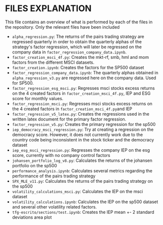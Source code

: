 # FILES EXPLANATION
This file contains an overview of what is performed by each of the files in the repository. Only the relevant files have been included

- `alpha_regression.py`: The returns of the pairs trading strategy are regressed quarterly in order to obtain the quarterly alphas of the strategy's factor regression, which will later be regressed on the company data in `factor_regression_company_data.ipynb`.
- `factor_creation_msci_4f.py`: Creates the mkt-rf, smb, hml and mom factors from the different MSCI datasets.
- `factor_creation.ipynb`: Creates the factors for the SP500 dataset
- `factor_regression_company_data.ipynb`: The quarterly alphas obtained in `alpha_regression_v3.py` are regressed here on the company data. Used for SP500.
- `factor_regression_esg_msci.py`: Regresses msci stocks excess returns on the 4 created factors in `factor_creation_msci_4f.py`, IEP and ESG score for monthly values.
- `factor_regression_msci.py`: Regresses msci stocks excess returns on the 4 created factors in `factor_creation_msci_4f.py`and IEP
- `factor_regression_v5_latex.py`: Creates the regressions used in the written latex document for the primary factor regression.
- `factor_regression_v5.py`: Creates the primary regression for the sp500
- `iep_democracy_msci_regression.py`: Try at creating a regression on the democracy score. However, it does not currently work due to the country code being inconsistent in the stock ticker and the democracy dataset
- `iep_esg_msci_regression.py`: Regresses the company IEP on the esg score, currently with no company control factors
- `johansen_portfolio_log_v8.py`: Calculates the returns of the johansen portfolio on the sp500
- `performance_analysis.ipynb`: Calculates several metrics regarding the performance of the pairs trading strategy
- `SPX_MLE_v11.py`: Calculates the returns of the pairs trading strategy on the sp500
- `volatility_calculations_msci.py`: Calculates the IEP on the msci dataset
- `volatility_calculations.ipynb`: Calculates the IEP on the sp500 dataset and several other volatility related factors. 
- `tfg-escrito/sections/test.ipynb`: Creates the IEP mean +- 2 standard deviations area plot